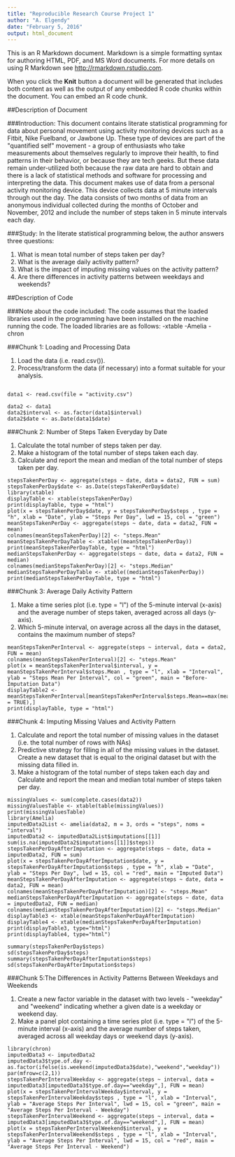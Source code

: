 ```yaml
---
title: "Reproducible Research Course Project 1"
author: "A. Elgendy"
date: "February 5, 2016"
output: html_document
---
```


This is an R Markdown document. Markdown is a simple formatting syntax for authoring HTML, PDF, and MS Word documents. For more details on using R Markdown see <http://rmarkdown.rstudio.com>.

When you click the **Knit** button a document will be generated that includes both content as well as the output of any embedded R code chunks within the document. You can embed an R code chunk.

##Description of Document

###Introduction:
  This document contains literate statistical programming for data about personal movement using activity monitoring devices such as a Fitbit, Nike Fuelband, or Jawbone Up. These type of devices are part of the "quantified self" movement - a group of enthusiasts who take measurements about themselves regularly to improve their health, to find patterns in their behavior, or because they are tech geeks. But these data remain under-utilized both because the raw data are hard to obtain and there is a lack of statistical methods and software for processing and interpreting the data. This document makes use of data from a personal activity monitoring device. This device collects data at 5 minute intervals through out the day. The data consists of two months of data from an anonymous individual collected during the months of October and November, 2012 and include the number of steps taken in 5 minute intervals each day.

###Study:
In the literate statistical programming below, the author answers three questions:
1. What is mean total number of steps taken per day?
2. What is the average daily activity pattern?
3. What is the impact of imputing missing values on the activity pattern?
4. Are there differences in activity patterns between weekdays and weekends?


##Description of Code

###Note about the code included: 
The code assumes that the loaded libraries used in the programming have been installed on the machine running the code. The loaded libraries are as follows:
-xtable
-Amelia
-chron

###Chunk 1: Loading and Processing Data
1. Load the data (i.e. read.csv()).
2. Process/transform the data (if necessary) into a format suitable for your analysis.

``` {r, Loading and Processing Data, echo = TRUE, cache = TRUE, results = "asis"}

data1 <- read.csv(file = "activity.csv")

data2 <- data1
data2$interval <- as.factor(data1$interval)
data2$date <- as.Date(data1$date)
```

###Chunk 2: Number of Steps Taken Everyday by Date
1. Calculate the total number of steps taken per day.
3. Make a histogram of the total number of steps taken each day.
2. Calculate and report the mean and median of the total number of steps taken per day.

``` {r, Number of Steps Taken Everyday by Day, echo = TRUE, cache = TRUE, results = "asis"}
stepsTakenPerDay <- aggregate(steps ~ date, data = data2, FUN = sum)
stepsTakenPerDay$date <- as.Date(stepsTakenPerDay$date)
library(xtable)
displayTable <- xtable(stepsTakenPerDay)
print(displayTable, type = "html")
plot(x = stepsTakenPerDay$date, y = stepsTakenPerDay$steps , type = "h", xlab = "Date", ylab = "Steps Per Day", lwd = 15, col = "green")
meanStepsTakenPerDay <- aggregate(steps ~ date, data = data2, FUN = mean)
colnames(meanStepsTakenPerDay)[2] <- "steps.Mean"
meanStepsTakenPerDayTable <- xtable((meanStepsTakenPerDay))
print(meanStepsTakenPerDayTable, type = "html")
medianStepsTakenPerDay <- aggregate(steps ~ date, data = data2, FUN = median)
colnames(medianStepsTakenPerDay)[2] <- "steps.Median"
medianStepsTakenPerDayTable <- xtable((medianStepsTakenPerDay))
print(medianStepsTakenPerDayTable, type = "html")
```

###Chunk 3: Average Daily Activity Pattern
1. Make a time series plot (i.e. type = "l") of the 5-minute interval (x-axis) and the average number of steps taken, averaged across all days (y-axis).
2. Which 5-minute interval, on average across all the days in the dataset, contains the maximum number of steps?
``` {r, Average Daily Activity Pattern, echo = TRUE, cache = TRUE, results = "asis"}
meanStepsTakenPerInterval <- aggregate(steps ~ interval, data = data2, FUN = mean)
colnames(meanStepsTakenPerInterval)[2] <- "steps.Mean"
plot(x = meanStepsTakenPerInterval$interval, y = meanStepsTakenPerInterval$steps.Mean , type = "l", xlab = "Interval", ylab = "Steps Mean Per Interval", col = "green", main = "Before-Imputation Data")
displayTable2 <- meanStepsTakenPerInterval[meanStepsTakenPerInterval$steps.Mean==max(meanStepsTakenPerInterval$steps.Mean,na.rm = TRUE),]
print(displayTable, type = "html")
```

###Chunk 4: Imputing Missing Values and Activity Pattern
1. Calculate and report the total number of missing values in the dataset (i.e. the total number of rows with NAs)
2. Predictive strategy for filling in all of the missing values in the dataset. Create a new dataset that is equal to the original dataset but with the missing data filled in.
3. Make a histogram of the total number of steps taken each day and Calculate and report the mean and median total number of steps taken per day.

``` {r, Imputing Missing Values and Activity Pattern, echo = TRUE, cache = TRUE, results = "asis"}
missingValues <- sum(complete.cases(data2))
missingValuesTable <- xtable(table(missingValues))
print(missingValuesTable)
library(Amelia)
imputedData2List <- amelia(data2, m = 3, ords = "steps", noms = "interval")
imputedData2 <- imputedData2List$imputations[[1]]
sum(is.na(imputedData2$imputations[[1]]$steps))
stepsTakenPerDayAfterImputation <- aggregate(steps ~ date, data = imputedData2, FUN = sum)
plot(x = stepsTakenPerDayAfterImputation$date, y = stepsTakenPerDayAfterImputation$steps , type = "h", xlab = "Date", ylab = "Steps Per Day", lwd = 15, col = "red", main = "Imputed Data")
meanStepsTakenPerDayAfterImputation <- aggregate(steps ~ date, data = data2, FUN = mean)
colnames(meanStepsTakenPerDayAfterImputation)[2] <- "steps.Mean"
medianStepsTakenPerDayAfterImputation <- aggregate(steps ~ date, data = imputedData2, FUN = median)
colnames(medianStepsTakenPerDayAfterImputation)[2] <- "steps.Median"
displayTable3 <- xtable(meanStepsTakenPerDayAfterImputation)
displayTable4 <- xtable(medianStepsTakenPerDayAfterImputation)
print(displayTable3, type="html")
print(displayTable4, type="html")

summary(stepsTakenPerDay$steps)
sd(stepsTakenPerDay$steps)
summary(stepsTakenPerDayAfterImputation$steps)
sd(stepsTakenPerDayAfterImputation$steps)
```

###Chunk 5:The Differences in Activity Patterns Between Weekdays and Weekends
1. Create a new factor variable in the dataset with two levels - "weekday" and "weekend" indicating whether a given date is a weekday or weekend day.
2. Make a panel plot containing a time series plot (i.e. type = "l") of the 5-minute interval (x-axis) and the average number of steps taken, averaged across all weekday days or weekend days (y-axis).

``` {r, The Differences in Activity Patterns Between Weekdays and Weekends, echo = TRUE, cache = TRUE, results = "asis"}
library(chron)
imputedData3 <- imputedData2
imputedData3$type.of.day <- as.factor(ifelse(is.weekend(imputedData3$date),"weekend","weekday"))
par(mfrow=c(2,1))
stepsTakenPerIntervalWeekday <- aggregate(steps ~ interval, data = imputedData3[imputedData3$type.of.day=="weekday",], FUN = mean)
plot(x = stepsTakenPerIntervalWeekday$interval, y = stepsTakenPerIntervalWeekday$steps , type = "l", xlab = "Interval", ylab = "Average Steps Per Interval", lwd = 15, col = "green", main = "Average Steps Per Interval - Weekday")
stepsTakenPerIntervalWeekend <- aggregate(steps ~ interval, data = imputedData3[imputedData3$type.of.day=="weekend",], FUN = mean)
plot(x = stepsTakenPerIntervalWeekend$interval, y = stepsTakenPerIntervalWeekend$steps , type = "l", xlab = "Interval", ylab = "Average Steps Per Interval", lwd = 15, col = "red", main = "Average Steps Per Interval - Weekend")
```



